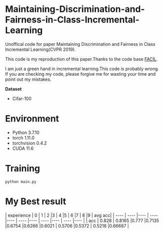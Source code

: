 # Maintaining-Discrimination-and-Fairness-in-Class-Incremental-Learning
Unoffical code for paper Maintaining Discrimination and Fairness in Class Incremental Learning(CVPR 2019).

This code is my reproduction of this paper.Thanks to the code base [FACIL](https://github.com/mmasana/FACIL).

I am just a green hand in incremental learning.This code is probably wrong. If you are checking my code, please forgive me for wasting your time and point out my mistakes.

**Dataset**

* Cifar-100

# Environment
* Python 3.7.10
* torch 1.11.0
* torchvision 0.4.2
* CUDA 11.6

# Training
`python main.py`

# My Best result
|  experience   | 0  | 1  | 2  |3  | 4  |5  | 6 |7  | 8  |9  | avg acc|
|  ----  | ----  |----  | ----  |----  | ----  |----  | ----  |----  | ----  |----  |
| acc | 0.828 | 0.8165 |0.777	|0.7135 |0.6754  |0.6266  |0.6021 | 0.5706 |0.5372	| 0.5218  |0.66687 |



